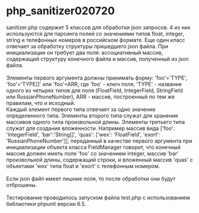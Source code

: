 # php_sanitizer020720
sanitizer.php содержит 5 классов для обработки json запросов. 
4 из них используются для парсинга полей со значениями типов
float, integer, string и телефонных номеров в российском формате.
Еще один класс отвечает за обработку структуры пришедшего json файла.
При инициализации он требует два поля: ассоциативный массив,
содержащий структуру конечного файла и массив, полученный из json
файла. \
\
Элементы первого аргумента должны принимать форму: 
'foo'='TYPE', 'foo'='TYPE[]' или 'foo'=ARR,
где 'foo' - ключ поля, 'TYPE' - название одного из четырех
типов для поля (FloatField, IntegerField, StringField или
RussianPhoneNumber), ARR - массив, построенный по тем же
правилам, что и исходный. \
Каждый элемент первого типа отвечает
за одно значение определенного типа. Элементы второго типа
служат для хранения массивов одного типа произвольной длины.
Элементы третьего типа служат для создания вложенности. 
Например массив вида ['foo': 'IntegerField', 'bar':'String[]', 
'quas': ['wex': 'FloatField', 'exort': 'RussianPhoneNumber']], 
переданный в качестве первого аргумента при инициализации 
объекта класса FieldManager говорит, что конечный массив должен
иметь поле 'foo' со значением integer, массив 'bar' произвольной
длины, содержащий строки, и вложенный массив 'quas' с объектами
'wex' типа float и 'exort' с телефонным номером.\
\
Если json файл имеет лишние поля, то после обработки они будут
отброшены.\
\
Тестирование проводилось запуском файла test.php с использованием
библиотеки phpunit версии 6.5. 